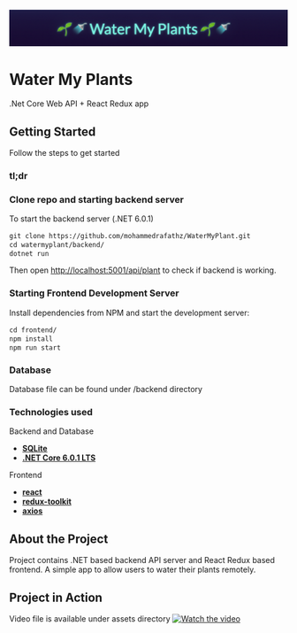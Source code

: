 ![Water My Plants](./assets/header.png)


# Water My Plants

.Net Core Web API + React Redux app


## Getting Started

Follow the steps to get started 

### tl;dr
### Clone repo and starting backend server

To start the backend server (.NET 6.0.1)
 ```
git clone https://github.com/mohammedrafathz/WaterMyPlant.git
cd watermyplant/backend/
dotnet run
```

Then open [http://localhost:5001/api/plant](http://localhost:5001/api/plant) to check if backend is working.

### Starting Frontend Development Server

Install dependencies from NPM and start the development server:

```
cd frontend/
npm install
npm run start
```

### Database
Database file can be found under /backend directory


### Technologies used

Backend and Database

  * [**SQLite**](https://www.sqlite.org/index.html)
  * [**.NET Core 6.0.1 LTS**](https://dotnet.microsoft.com/en-us/download)

Frontend
  * [**react**](https://www.npmjs.com/package/react)
  * [**redux-toolkit**](https://www.npmjs.com/package/@reduxjs/toolkit)
  * [**axios**](https://www.npmjs.com/package/axios)


## About the Project

Project contains .NET based backend API server and React Redux based frontend. A simple app to allow users to water their plants remotely.

## Project in Action

Video file is available under assets directory
[![Watch the video](./assets/ss.png)](./assets/video.mov)